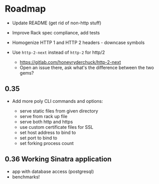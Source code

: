 # Roadmap

- Update README (get rid of non-http stuff)
- Improve Rack spec compliance, add tests
- Homogenize HTTP 1 and HTTP 2 headers - downcase symbols

- Use `http-2-next` instead of `http-2` for http/2
  - https://gitlab.com/honeyryderchuck/http-2-next
  - Open an issue there, ask what's the difference between the two gems?

## 0.35

- Add more poly CLI commands and options:

  - serve static files from given directory
  - serve from rack up file
  - serve both http and https
  - use custom certificate files for SSL
  - set host address to bind to
  - set port to bind to
  - set forking process count

## 0.36 Working Sinatra application

- app with database access (postgresql)
- benchmarks!
